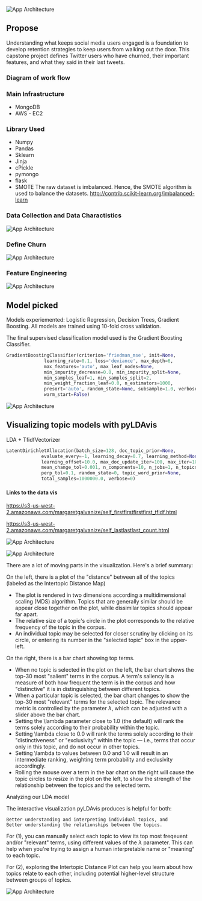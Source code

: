 ![App Architecture](https://github.com/margaretnym/Capstone-TwitterChurn/blob/master/ppt/1Margaret%20-%20Capstone2nd.png)
## Propose
Understanding what keeps social media users engaged is a foundation to develop retention strategies to keep users from walking out the door. This capstone project defines Twitter users who have churned, their important features, and what they said in their last tweets.

### Diagram of work flow 

### Main Infrastructure
- MongoDB
- AWS - EC2

### Library Used
- Numpy
- Pandas
- Sklearn
- Jinja
- cPickle
- pymongo
- flask
- SMOTE The raw dataset is imbalanced. Hence, the SMOTE algorithm is used to balance the datasets.
http://contrib.scikit-learn.org/imbalanced-learn 

### Data Collection and Data Charactistics
![App Architecture](https://github.com/margaretnym/Capstone-TwitterChurn/blob/master/ppt/2Margaret%20-%20Capstone2nd.png)

### Define Churn
![App Architecture](https://github.com/margaretnym/Capstone-TwitterChurn/blob/master/ppt/3Margaret%20-%20Capstone.png)

### Feature Engineering
![App Architecture](https://github.com/margaretnym/Capstone-TwitterChurn/blob/master/ppt/Screen%20Shot%202017-10-04%20at%204.12.10%20PM.png)

## Model picked
Models experiemented: Logistic Regression, Decision Trees, Gradient Boosting. 
All models are trained using 10-fold cross validation.

The final supervised classification model used is the Gradient Boosting Classifier.
```python
GradientBoostingClassifier(criterion='friedman_mse', init=None,
              learning_rate=0.1, loss='deviance', max_depth=6,
              max_features='auto', max_leaf_nodes=None,
              min_impurity_decrease=0.0, min_impurity_split=None,
              min_samples_leaf=1, min_samples_split=2,
              min_weight_fraction_leaf=0.0, n_estimators=1000,
              presort='auto', random_state=None, subsample=1.0, verbose=0,
              warm_start=False)

```

![App Architecture](https://github.com/margaretnym/Capstone-TwitterChurn/blob/master/ppt/5Margaret%20-%20Capstone.png)



## Visualizing topic models with pyLDAvis

LDA + TfidfVectorizer
```python
LatentDirichletAllocation(batch_size=128, doc_topic_prior=None,
             evaluate_every=-1, learning_decay=0.7, learning_method=None,
             learning_offset=10.0, max_doc_update_iter=100, max_iter=10,
             mean_change_tol=0.001, n_components=10, n_jobs=1, n_topics=8,
             perp_tol=0.1, random_state=0, topic_word_prior=None,
             total_samples=1000000.0, verbose=0)
```

#### Links to the data vis
https://s3-us-west-2.amazonaws.com/margaretgalvanize/self_firstfirstfirstfirst_tfidf.html

https://s3-us-west-2.amazonaws.com/margaretgalvanize/self_lastlastlast_count.html


![App Architecture](https://github.com/margaretnym/Capstone-TwitterChurn/blob/master/ppt/6Margaret%20-%20Capstone.png)

![App Architecture](https://github.com/margaretnym/Capstone-TwitterChurn/blob/master/ppt/6.5Margaret%20-%20Capstone.png)

There are a lot of moving parts in the visualization. Here's a brief summary:

On the left, there is a plot of the "distance" between all of the topics (labeled as the Intertopic Distance Map)
- The plot is rendered in two dimensions according a multidimensional scaling (MDS) algorithm. Topics that are generally similar should be appear close together on the plot, while dissimilar topics should appear far apart.
- The relative size of a topic's circle in the plot corresponds to the relative frequency of the topic in the corpus.
- An individual topic may be selected for closer scrutiny by clicking on its circle, or entering its number in the "selected topic" box in the upper-left.

On the right, there is a bar chart showing top terms.
- When no topic is selected in the plot on the left, the bar chart shows the top-30 most "salient" terms in the corpus. A term's saliency is a measure of both how frequent the term is in the corpus and how "distinctive" it is in distinguishing between different topics.
- When a particular topic is selected, the bar chart changes to show the top-30 most "relevant" terms for the selected topic. The relevance metric is controlled by the parameter $\lambda$, which can be adjusted with a slider above the bar chart.
- Setting the \lambda parameter close to 1.0 (the default) will rank the terms solely according to their probability within the topic.
- Setting \lambda close to 0.0 will rank the terms solely according to their "distinctiveness" or "exclusivity" within the topic — i.e., terms that occur only in this topic, and do not occur in other topics.
- Setting \lambda to values between 0.0 and 1.0 will result in an intermediate ranking, weighting term probability and exclusivity accordingly.
- Rolling the mouse over a term in the bar chart on the right will cause the topic circles to resize in the plot on the left, to show the strength of the relationship between the topics and the selected term.



Analyzing our LDA model

The interactive visualization pyLDAvis produces is helpful for both:

    Better understanding and interpreting individual topics, and
    Better understanding the relationships between the topics.

For (1), you can manually select each topic to view its top most freqeuent and/or "relevant" terms, using different values of the $\lambda$ parameter. This can help when you're trying to assign a human interpretable name or "meaning" to each topic.

For (2), exploring the Intertopic Distance Plot can help you learn about how topics relate to each other, including potential higher-level structure between groups of topics.



![App Architecture](https://github.com/margaretnym/Capstone-TwitterChurn/blob/master/ppt/8Margaret%20-%20Capstone.png)


